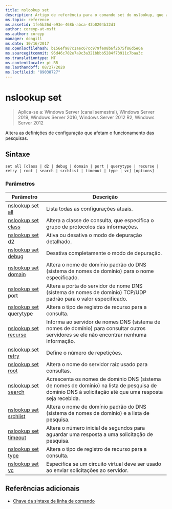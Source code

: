 ```yaml
---
title: nslookup set
description: Artigo de referência para o comando set do nslookup, que altera as definições de configuração que afetam a forma como as pesquisas se comportam.
ms.topic: reference
ms.assetid: 1fe5b36d-e93e-468b-abca-43b0204b32d1
author: coreyp-at-msft
ms.author: coreyp
manager: dongill
ms.date: 10/16/2017
ms.openlocfilehash: b156ef987c1aec67cc979fe08b6f2b75f86d5e6a
ms.sourcegitcommit: 96d46c702e7a9c3a321bbbb5284f73911c7baa3c
ms.translationtype: MT
ms.contentlocale: pt-BR
ms.lasthandoff: 08/27/2020
ms.locfileid: "89038727"
---
```

# <a name="nslookup-set"></a>nslookup set

> Aplica-se a: Windows Server (canal semestral), Windows Server 2019, Windows Server 2016, Windows Server 2012 R2, Windows Server 2012

Altera as definições de configuração que afetam o funcionamento das pesquisas.

## <a name="syntax"></a>Sintaxe

```
set all [class | d2 | debug | domain | port | querytype | recurse | retry | root | search | srchlist | timeout | type | vc] [options]
```

### <a name="parameters"></a>Parâmetros

| Parâmetro | Descrição |
| --------- | ----------- |
| [nslookup set all](nslookup-set-all.md) | Lista todas as configurações atuais. |
| [nslookup set class](nslookup-set-class.md) | Altera a classe de consulta, que especifica o grupo de protocolos das informações. |
| [nslookup set d2](nslookup-set-d2.md) | Ativa ou desativa o modo de depuração detalhado. |
| [nslookup set debug](nslookup-set-debug.md) | Desativa completamente o modo de depuração. |
| [nslookup set domain](nslookup-set-domain.md) | Altera o nome de domínio padrão do DNS (sistema de nomes de domínio) para o nome especificado. |
| [nslookup set port](nslookup-set-port.md) | Altera a porta do servidor de nome DNS (sistema de nomes de domínio) TCP/UDP padrão para o valor especificado.
| [nslookup set querytype](nslookup-set-querytype.md) | Altera o tipo de registro de recurso para a consulta. |
| [nslookup set recurse](nslookup-set-recurse.md) | Informa ao servidor de nomes DNS (sistema de nomes de domínio) para consultar outros servidores se ele não encontrar nenhuma informação. |
| [nslookup set retry](nslookup-set-retry.md) | Define o número de repetições. |
| [nslookup set root](nslookup-set-root.md) | Altera o nome do servidor raiz usado para consultas. |
| [nslookup set search](nslookup-set-search.md) | Acrescenta os nomes de domínio DNS (sistema de nomes de domínio) na lista de pesquisa de domínio DNS à solicitação até que uma resposta seja recebida. |
| [nslookup set srchlist](nslookup-set-srchlist.md) | Altera o nome de domínio padrão do DNS (sistema de nomes de domínio) e a lista de pesquisa. |
| [nslookup set timeout](nslookup-set-timeout.md) | Altera o número inicial de segundos para aguardar uma resposta a uma solicitação de pesquisa. |
| [nslookup set type](nslookup-set-type.md) | Altera o tipo de registro de recurso para a consulta. |
| [nslookup set vc](nslookup-set-vc.md) | Especifica se um circuito virtual deve ser usado ao enviar solicitações ao servidor. |

## <a name="additional-references"></a>Referências adicionais

- [Chave da sintaxe de linha de comando](command-line-syntax-key.md)
